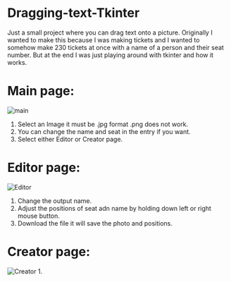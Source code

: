 # Dragging-text-Tkinter
Just a small project where you can drag text onto a picture. Originally I wanted to make this because I was making tickets and I wanted to somehow make 230 tickets at once with a name of a person and their seat number. But at the end I was just playing around with tkinter and how it works.
# Main page:
![main](https://github.com/user-attachments/assets/ced4704e-32c7-4493-b37d-41a8f3a3b75f)
1. Select an Image it must be .jpg format .png does not work.
2. You can change the name and seat in the entry if you want.
3. Select either Editor or Creator page.
# Editor page:
![Editor](https://github.com/user-attachments/assets/02ebba20-6535-4c70-81d1-dfe8f38bb269)
1. Change the output name.
2. Adjust the positions of seat adn name by holding down left or right mouse button.
3. Download the file it will save the photo and positions.
# Creator page:
![Creator](https://github.com/user-attachments/assets/ed566802-c1bd-4594-b579-6f34b048fd1a)
1. 
